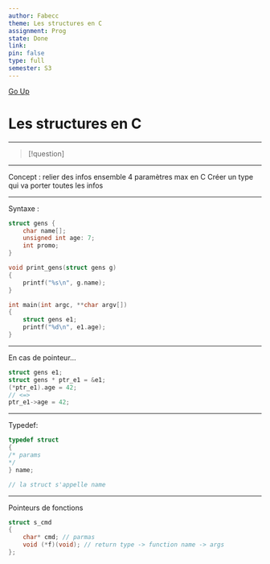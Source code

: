 ```yaml
---
author: Fabecc
theme: Les structures en C
assignment: Prog
state: Done
link: 
pin: false
type: full
semester: S3
---
```

[Go Up](Prog%20-%20MoC.md)
# Les structures en C
---
>[!question]

---
Concept : relier des infos ensemble
4 paramètres max en C
Créer un type qui va porter toutes les infos

---

Syntaxe :
```c
struct gens {
	char name[];
	unsigned int age: 7;
	int promo;
}

void print_gens(struct gens g)
{
	printf("%s\n", g.name);
}

int main(int argc, **char argv[])
{
	struct gens e1;
	printf("%d\n", e1.age);
}
```
---
En cas de pointeur...
```c
struct gens e1;
struct gens * ptr_e1 = &e1;
(*ptr_e1).age = 42;
// <=>
ptr_e1->age = 42;
```
---
Typedef:
```c
typedef struct 
{
/* params
*/
} name;

// la struct s'appelle name
```
---
Pointeurs de fonctions
```c
struct s_cmd
{
	char* cmd; // parmas
	void (*f)(void); // return type -> function name -> args
};
```

